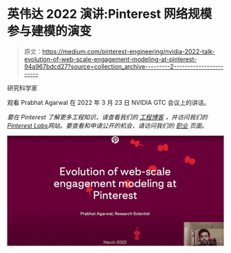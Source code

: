 # 英伟达 2022 演讲:Pinterest 网络规模参与建模的演变

> 原文：<https://medium.com/pinterest-engineering/nvidia-2022-talk-evolution-of-web-scale-engagement-modeling-at-pinterest-94a967bdcd27?source=collection_archive---------2----------------------->

研究科学家

观看 Prabhat Agarwal 在 2022 年 3 月 23 日 NVIDIA GTC 会议上的讲话。

*要在 Pinterest 了解更多工程知识，请查看我们的* [*工程博客*](https://medium.com/pinterest-engineering) *，并访问我们的*[*Pinterest Labs*](https://www.pinterestlabs.com/?utm_source=medium&utm_medium=blog-article-link&utm_campaign=agarwal-april-15-2022)*网站。要查看和申请公开的机会，请访问我们的* [*职业*](https://www.pinterestcareers.com/?utm_source=medium&utm_medium=blog-article-link&utm_campaign=agarwal-april-15-2022) *页面。*

![](img/2bef2a0594a025fc34962e1b6b4b44d5.png)
